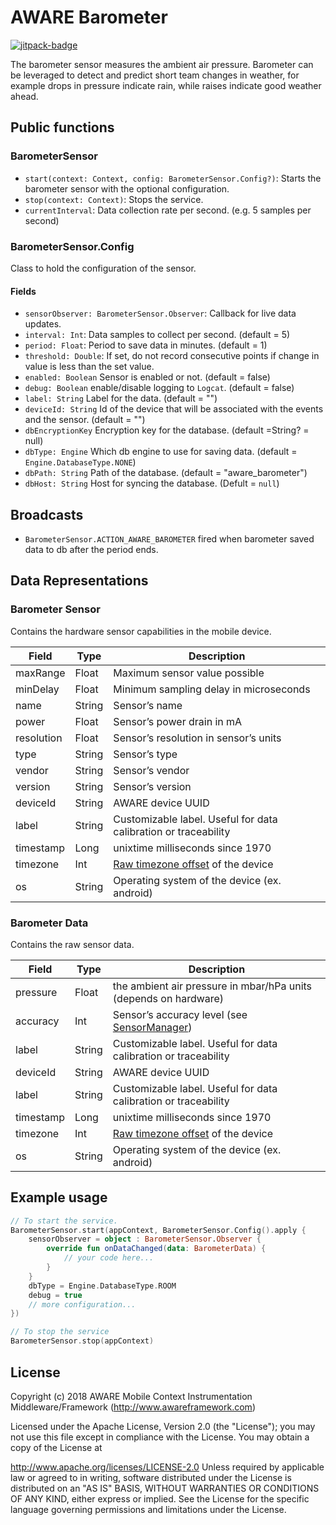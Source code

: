 # AWARE Barometer

[![jitpack-badge](https://jitpack.io/v/awareframework/com.aware.android.sensor.barometer.svg)](https://jitpack.io/#awareframework/com.aware.android.sensor.barometer)

The barometer sensor measures the ambient air pressure. Barometer can be leveraged to detect and predict short team changes in weather, for example drops in pressure indicate rain, while raises indicate good weather ahead.

## Public functions

### BarometerSensor

+ `start(context: Context, config: BarometerSensor.Config?)`: Starts the barometer sensor with the optional configuration.
+ `stop(context: Context)`: Stops the service.
+ `currentInterval`: Data collection rate per second. (e.g. 5 samples per second)

### BarometerSensor.Config

Class to hold the configuration of the sensor.

#### Fields

+ `sensorObserver: BarometerSensor.Observer`: Callback for live data updates.
+ `interval: Int`: Data samples to collect per second. (default = 5)
+ `period: Float`: Period to save data in minutes. (default = 1)
+ `threshold: Double`: If set, do not record consecutive points if change in value is less than the set value.
+ `enabled: Boolean` Sensor is enabled or not. (default = false)
+ `debug: Boolean` enable/disable logging to `Logcat`. (default = false)
+ `label: String` Label for the data. (default = "")
+ `deviceId: String` Id of the device that will be associated with the events and the sensor. (default = "")
+ `dbEncryptionKey` Encryption key for the database. (default =String? = null)
+ `dbType: Engine` Which db engine to use for saving data. (default = `Engine.DatabaseType.NONE`)
+ `dbPath: String` Path of the database. (default = "aware_barometer")
+ `dbHost: String` Host for syncing the database. (Defult = `null`)

## Broadcasts

+ `BarometerSensor.ACTION_AWARE_BAROMETER` fired when barometer saved data to db after the period ends.

## Data Representations

### Barometer Sensor

Contains the hardware sensor capabilities in the mobile device.

| Field      | Type   | Description                                                     |
| ---------- | ------ | --------------------------------------------------------------- |
| maxRange   | Float  | Maximum sensor value possible                                   |
| minDelay   | Float  | Minimum sampling delay in microseconds                          |
| name       | String | Sensor’s name                                                  |
| power      | Float  | Sensor’s power drain in mA                                     |
| resolution | Float  | Sensor’s resolution in sensor’s units                         |
| type       | String | Sensor’s type                                                  |
| vendor     | String | Sensor’s vendor                                                |
| version    | String | Sensor’s version                                               |
| deviceId   | String | AWARE device UUID                                               |
| label      | String | Customizable label. Useful for data calibration or traceability |
| timestamp  | Long   | unixtime milliseconds since 1970                                |
| timezone   | Int    | [Raw timezone offset][1] of the device                          |
| os         | String | Operating system of the device (ex. android)                    |

### Barometer Data

Contains the raw sensor data.

| Field     | Type   | Description                                                      |
| --------- | ------ | ---------------------------------------------------------------- |
| pressure  | Float  | the ambient air pressure in mbar/hPa units (depends on hardware) |
| accuracy  | Int    | Sensor’s accuracy level (see [SensorManager][2])                |
| label     | String | Customizable label. Useful for data calibration or traceability  |
| deviceId  | String | AWARE device UUID                                                |
| label     | String | Customizable label. Useful for data calibration or traceability  |
| timestamp | Long   | unixtime milliseconds since 1970                                 |
| timezone  | Int    | [Raw timezone offset][1] of the device                           |
| os        | String | Operating system of the device (ex. android)                     |

## Example usage

```kotlin
// To start the service.
BarometerSensor.start(appContext, BarometerSensor.Config().apply {
    sensorObserver = object : BarometerSensor.Observer {
        override fun onDataChanged(data: BarometerData) {
            // your code here...
        }
    }
    dbType = Engine.DatabaseType.ROOM
    debug = true
    // more configuration...
})

// To stop the service
BarometerSensor.stop(appContext)
```

## License

Copyright (c) 2018 AWARE Mobile Context Instrumentation Middleware/Framework (http://www.awareframework.com)

Licensed under the Apache License, Version 2.0 (the "License"); you may not use this file except in compliance with the License. You may obtain a copy of the License at

http://www.apache.org/licenses/LICENSE-2.0
Unless required by applicable law or agreed to in writing, software distributed under the License is distributed on an "AS IS" BASIS, WITHOUT WARRANTIES OR CONDITIONS OF ANY KIND, either express or implied. See the License for the specific language governing permissions and limitations under the License.

[1]: https://developer.android.com/reference/java/util/TimeZone#getRawOffset()
[2]: http://developer.android.com/reference/android/hardware/SensorManager.html